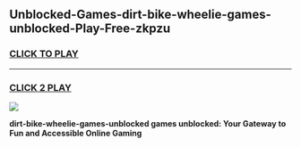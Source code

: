 
## Unblocked-Games-dirt-bike-wheelie-games-unblocked-Play-Free-zkpzu
<h3>
<a href="https://premium76.site?title=dirt-bike-wheelie-games-unblocked&ref=09A">CLICK TO PLAY</a></h3>
<hr>

<h3>
<a href="https://premium76.site?title=dirt-bike-wheelie-games-unblocked&ref=09A">CLICK 2 PLAY</a>
  
</h3>

<a href="https://premium76.site?title=dirt-bike-wheelie-games-unblocked&ref=09A"><img src="https://clearcache.store/games.png"></a>


**dirt-bike-wheelie-games-unblocked games unblocked: Your Gateway to Fun and Accessible Online Gaming**
